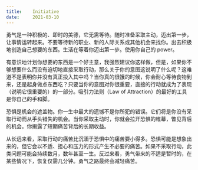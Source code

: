 ```yaml
---
title:    Initiative
date:     2021-03-10
---
```


勇气是一种积极的、即时的美德，它无需等待。随时准备采取主动，迈出第一步，让事情运转起来。不要等待新的职业、新的人际关系或其他机会来找你。出去积极地创造自己想要的东西。生活在等着你迈出第一步。使用你自己的 power。

有意识地计划你想要的东西是一个好主意，我强烈建议你这样做，但是，如果你不够想要什么而没有迫切地直接采取行动，那么关于你的意图这说明了什么呢？这难道不是表明你并没有真正投入其中吗？当你真的很饿的时候，你会耐心等待食物到来，还是起身做点东西吃？只要当你的意图对你很重要，直接的行动就成为了表现（说明它很重要的）的一部分。吸引力法则（Law of Attraction）的最好的工具是你自己的手和脚。

恐惧是机会的遮盖物。你一生中最大的遗憾不是你所犯的错误。它们将是你没有采取行动而从手头错失的机会。当你采取主动时，你就会拉开恐惧的帷幕，瞥见背后的机会。你揭露了短期痛苦背后的长期收益。

从长远来看，采取行动的痛苦比沉湎于恐惧中的痛苦要小得多。恐惧可能是想象出来的，但它会以不适、担心和压力的形式产生不必要的痛苦。如果不采取行动，此类问题可能会持续数月，数年甚至一生。反过来看，勇气带来的不适是暂时的，在某些情况下，恢复仅需几分钟。勇气之路最终会减轻痛苦。

